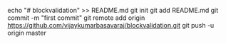 echo "# blockvalidation" >> README.md
git init
git add README.md
git commit -m "first commit"
git remote add origin https://github.com/vijaykumarbasavaraj/blockvalidation.git
git push -u origin master
